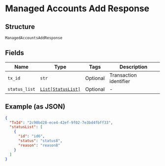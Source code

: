 
# Managed Accounts Add Response

## Structure

`ManagedAccountsAddResponse`

## Fields

| Name | Type | Tags | Description |
|  --- | --- | --- | --- |
| `tx_id` | `str` | Optional | Transaction identifier |
| `status_list` | [`List[StatusList]`](../../doc/models/status-list.md) | Optional | - |

## Example (as JSON)

```json
{
  "TxId": "2c90bd28-ece4-42ef-9f02-7e3bd4fbff33",
  "statusList": [
    {
      "id": "id6",
      "status": "status8",
      "reason": "reason8"
    }
  ]
}
```

